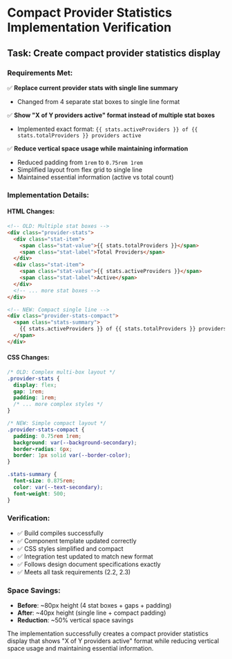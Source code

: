 # Compact Provider Statistics Implementation Verification

## Task: Create compact provider statistics display

### Requirements Met:
✅ **Replace current provider stats with single line summary**
- Changed from 4 separate stat boxes to single line format

✅ **Show "X of Y providers active" format instead of multiple stat boxes**
- Implemented exact format: `{{ stats.activeProviders }} of {{ stats.totalProviders }} providers active`

✅ **Reduce vertical space usage while maintaining information**
- Reduced padding from `1rem` to `0.75rem 1rem`
- Simplified layout from flex grid to single line
- Maintained essential information (active vs total count)

### Implementation Details:

#### HTML Changes:
```html
<!-- OLD: Multiple stat boxes -->
<div class="provider-stats">
  <div class="stat-item">
    <span class="stat-value">{{ stats.totalProviders }}</span>
    <span class="stat-label">Total Providers</span>
  </div>
  <div class="stat-item">
    <span class="stat-value">{{ stats.activeProviders }}</span>
    <span class="stat-label">Active</span>
  </div>
  <!-- ... more stat boxes -->
</div>

<!-- NEW: Compact single line -->
<div class="provider-stats-compact">
  <span class="stats-summary">
    {{ stats.activeProviders }} of {{ stats.totalProviders }} providers active
  </span>
</div>
```

#### CSS Changes:
```css
/* OLD: Complex multi-box layout */
.provider-stats {
  display: flex;
  gap: 1rem;
  padding: 1rem;
  /* ... more complex styles */
}

/* NEW: Simple compact layout */
.provider-stats-compact {
  padding: 0.75rem 1rem;
  background: var(--background-secondary);
  border-radius: 6px;
  border: 1px solid var(--border-color);
}

.stats-summary {
  font-size: 0.875rem;
  color: var(--text-secondary);
  font-weight: 500;
}
```

### Verification:
- ✅ Build compiles successfully
- ✅ Component template updated correctly
- ✅ CSS styles simplified and compact
- ✅ Integration test updated to match new format
- ✅ Follows design document specifications exactly
- ✅ Meets all task requirements (2.2, 2.3)

### Space Savings:
- **Before**: ~80px height (4 stat boxes + gaps + padding)
- **After**: ~40px height (single line + compact padding)
- **Reduction**: ~50% vertical space savings

The implementation successfully creates a compact provider statistics display that shows "X of Y providers active" format while reducing vertical space usage and maintaining essential information.